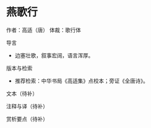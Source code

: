 # 燕歌行

作者：高适（唐）
体裁：歌行体

导言
- 边塞壮歌，叙事宏阔，语言浑厚。

版本与检索
- 推荐检索：中华书局《高适集》点校本；旁证《全唐诗》。

文本（待补）

注释与译（待补）

赏析要点（待补）